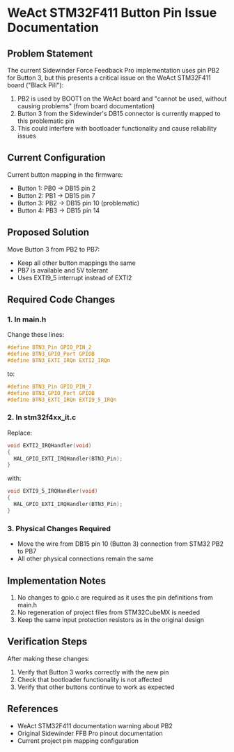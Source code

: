 # WeAct STM32F411 Button Pin Issue Documentation

## Problem Statement
The current Sidewinder Force Feedback Pro implementation uses pin PB2 for Button 3, but this presents a critical issue on the WeAct STM32F411 board ("Black Pill"):

1. PB2 is used by BOOT1 on the WeAct board and "cannot be used, without causing problems" (from board documentation)
2. Button 3 from the Sidewinder's DB15 connector is currently mapped to this problematic pin
3. This could interfere with bootloader functionality and cause reliability issues

## Current Configuration
Current button mapping in the firmware:
- Button 1: PB0 → DB15 pin 2
- Button 2: PB1 → DB15 pin 7
- Button 3: PB2 → DB15 pin 10  (problematic)
- Button 4: PB3 → DB15 pin 14

## Proposed Solution
Move Button 3 from PB2 to PB7:
- Keep all other button mappings the same
- PB7 is available and 5V tolerant
- Uses EXTI9_5 interrupt instead of EXTI2

## Required Code Changes

### 1. In main.h
Change these lines:
```c
#define BTN3_Pin GPIO_PIN_2
#define BTN3_GPIO_Port GPIOB
#define BTN3_EXTI_IRQn EXTI2_IRQn
```
to:
```c
#define BTN3_Pin GPIO_PIN_7
#define BTN3_GPIO_Port GPIOB
#define BTN3_EXTI_IRQn EXTI9_5_IRQn
```

### 2. In stm32f4xx_it.c
Replace:
```c
void EXTI2_IRQHandler(void)
{
  HAL_GPIO_EXTI_IRQHandler(BTN3_Pin);
}
```
with:
```c
void EXTI9_5_IRQHandler(void)
{
  HAL_GPIO_EXTI_IRQHandler(BTN3_Pin);
}
```

### 3. Physical Changes Required
- Move the wire from DB15 pin 10 (Button 3) connection from STM32 PB2 to PB7
- All other physical connections remain the same

## Implementation Notes
1. No changes to gpio.c are required as it uses the pin definitions from main.h
2. No regeneration of project files from STM32CubeMX is needed
3. Keep the same input protection resistors as in the original design

## Verification Steps
After making these changes:
1. Verify that Button 3 works correctly with the new pin
2. Check that bootloader functionality is not affected
3. Verify that other buttons continue to work as expected

## References
- WeAct STM32F411 documentation warning about PB2
- Original Sidewinder FFB Pro pinout documentation
- Current project pin mapping configuration

